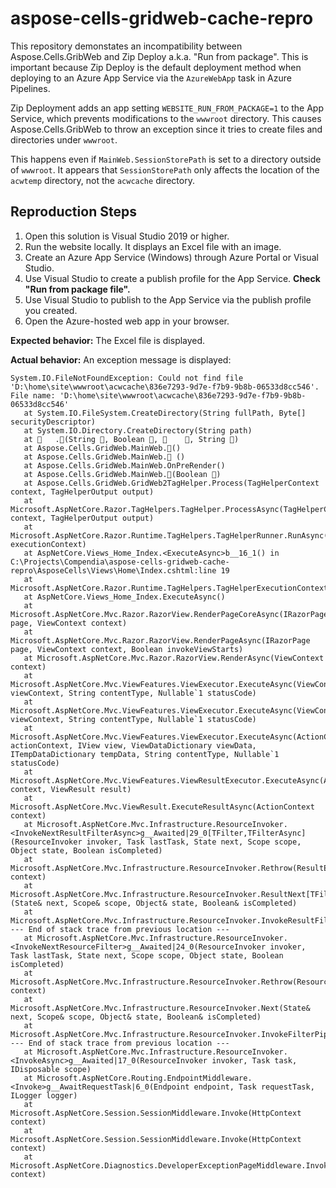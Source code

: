 # aspose-cells-gridweb-cache-repro

This repository demonstates an incompatibility between Aspose.Cells.GribWeb and
Zip Deploy a.k.a. "Run from package". This is important because Zip Deploy is
the default deployment method when deploying to an Azure App Service via the
`AzureWebApp` task in Azure Pipelines.

Zip Deployment adds an app setting `WEBSITE_RUN_FROM_PACKAGE=1` to the App
Service, which prevents modifications to the `wwwroot` directory. This causes
Aspose.Cells.GribWeb to throw an exception since it tries to create files and
directories under `wwwroot`.

This happens even if `MainWeb.SessionStorePath` is set to a directory outside of
`wwwroot`. It appears that `SessionStorePath` only affects the location of the
`acwtemp` directory, not the `acwcache` directory.

## Reproduction Steps

1. Open this solution is Visual Studio 2019 or higher.
2. Run the website locally. It displays an Excel file with an image.
3. Create an Azure App Service (Windows) through Azure Portal or Visual Studio.
4. Use Visual Studio to create a publish profile for the App Service. **Check
   "Run from package file".**
5. Use Visual Studio to publish to the App Service via the publish profile you
   created.
6. Open the Azure-hosted web app in your browser.

**Expected behavior:** The Excel file is displayed.

**Actual behavior:** An exception message is displayed:

```text
System.IO.FileNotFoundException: Could not find file 'D:\home\site\wwwroot\acwcache\836e7293-9d7e-f7b9-9b8b-06533d8cc546'.
File name: 'D:\home\site\wwwroot\acwcache\836e7293-9d7e-f7b9-9b8b-06533d8cc546'
   at System.IO.FileSystem.CreateDirectory(String fullPath, Byte[] securityDescriptor)
   at System.IO.Directory.CreateDirectory(String path)
   at    .(String , Boolean ,     , String )
   at Aspose.Cells.GridWeb.MainWeb.()
   at Aspose.Cells.GridWeb.MainWeb. ()
   at Aspose.Cells.GridWeb.MainWeb.OnPreRender()
   at Aspose.Cells.GridWeb.MainWeb.(Boolean )
   at Aspose.Cells.GridWeb.GridWeb2TagHelper.Process(TagHelperContext context, TagHelperOutput output)
   at Microsoft.AspNetCore.Razor.TagHelpers.TagHelper.ProcessAsync(TagHelperContext context, TagHelperOutput output)
   at Microsoft.AspNetCore.Razor.Runtime.TagHelpers.TagHelperRunner.RunAsync(TagHelperExecutionContext executionContext)
   at AspNetCore.Views_Home_Index.<ExecuteAsync>b__16_1() in C:\Projects\Compendia\aspose-cells-gridweb-cache-repro\AsposeCells\Views\Home\Index.cshtml:line 19
   at Microsoft.AspNetCore.Razor.Runtime.TagHelpers.TagHelperExecutionContext.SetOutputContentAsync()
   at AspNetCore.Views_Home_Index.ExecuteAsync()
   at Microsoft.AspNetCore.Mvc.Razor.RazorView.RenderPageCoreAsync(IRazorPage page, ViewContext context)
   at Microsoft.AspNetCore.Mvc.Razor.RazorView.RenderPageAsync(IRazorPage page, ViewContext context, Boolean invokeViewStarts)
   at Microsoft.AspNetCore.Mvc.Razor.RazorView.RenderAsync(ViewContext context)
   at Microsoft.AspNetCore.Mvc.ViewFeatures.ViewExecutor.ExecuteAsync(ViewContext viewContext, String contentType, Nullable`1 statusCode)
   at Microsoft.AspNetCore.Mvc.ViewFeatures.ViewExecutor.ExecuteAsync(ViewContext viewContext, String contentType, Nullable`1 statusCode)
   at Microsoft.AspNetCore.Mvc.ViewFeatures.ViewExecutor.ExecuteAsync(ActionContext actionContext, IView view, ViewDataDictionary viewData, ITempDataDictionary tempData, String contentType, Nullable`1 statusCode)
   at Microsoft.AspNetCore.Mvc.ViewFeatures.ViewResultExecutor.ExecuteAsync(ActionContext context, ViewResult result)
   at Microsoft.AspNetCore.Mvc.ViewResult.ExecuteResultAsync(ActionContext context)
   at Microsoft.AspNetCore.Mvc.Infrastructure.ResourceInvoker.<InvokeNextResultFilterAsync>g__Awaited|29_0[TFilter,TFilterAsync](ResourceInvoker invoker, Task lastTask, State next, Scope scope, Object state, Boolean isCompleted)
   at Microsoft.AspNetCore.Mvc.Infrastructure.ResourceInvoker.Rethrow(ResultExecutedContextSealed context)
   at Microsoft.AspNetCore.Mvc.Infrastructure.ResourceInvoker.ResultNext[TFilter,TFilterAsync](State& next, Scope& scope, Object& state, Boolean& isCompleted)
   at Microsoft.AspNetCore.Mvc.Infrastructure.ResourceInvoker.InvokeResultFilters()
--- End of stack trace from previous location ---
   at Microsoft.AspNetCore.Mvc.Infrastructure.ResourceInvoker.<InvokeNextResourceFilter>g__Awaited|24_0(ResourceInvoker invoker, Task lastTask, State next, Scope scope, Object state, Boolean isCompleted)
   at Microsoft.AspNetCore.Mvc.Infrastructure.ResourceInvoker.Rethrow(ResourceExecutedContextSealed context)
   at Microsoft.AspNetCore.Mvc.Infrastructure.ResourceInvoker.Next(State& next, Scope& scope, Object& state, Boolean& isCompleted)
   at Microsoft.AspNetCore.Mvc.Infrastructure.ResourceInvoker.InvokeFilterPipelineAsync()
--- End of stack trace from previous location ---
   at Microsoft.AspNetCore.Mvc.Infrastructure.ResourceInvoker.<InvokeAsync>g__Awaited|17_0(ResourceInvoker invoker, Task task, IDisposable scope)
   at Microsoft.AspNetCore.Routing.EndpointMiddleware.<Invoke>g__AwaitRequestTask|6_0(Endpoint endpoint, Task requestTask, ILogger logger)
   at Microsoft.AspNetCore.Session.SessionMiddleware.Invoke(HttpContext context)
   at Microsoft.AspNetCore.Session.SessionMiddleware.Invoke(HttpContext context)
   at Microsoft.AspNetCore.Diagnostics.DeveloperExceptionPageMiddleware.Invoke(HttpContext context)
```
